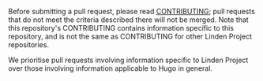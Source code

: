 Before submitting a pull request, please read
[CONTRIBUTING](../CONTRIBUTING.md); pull requests that do not meet the criteria
described there will not be merged. Note that this repository's CONTRIBUTING
contains information specific to this repository, and is not the same as
CONTRIBUTING for other Linden Project repositories.

We prioritise pull requests involving information specific to Linden Project over
those involving information applicable to Hugo in general.

